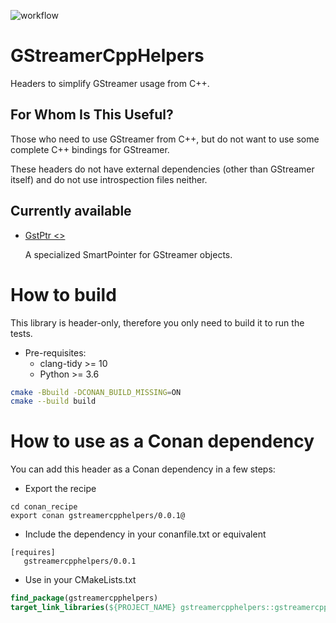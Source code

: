 ![workflow](https://github.com/nachogarglez/GStreamerCppHelpers/actions/workflows/ci.yml/badge.svg)

# GStreamerCppHelpers

Headers to simplify GStreamer usage from C++.

## For Whom Is This Useful?

Those who need to use GStreamer from C++, but do not want to use some complete C++ bindings for GStreamer.

These headers do not have external dependencies (other than GStreamer itself) and do not use introspection files neither.

## Currently available

* [GstPtr <>](GstPtr/README.md)

  A specialized SmartPointer for GStreamer objects.

# How to build

This library is header-only, therefore you only need to build it to run the tests.

* Pre-requisites:
  * clang-tidy  >= 10
  * Python >= 3.6

```bash
cmake -Bbuild -DCONAN_BUILD_MISSING=ON
cmake --build build
```

# How to use as a Conan dependency

You can add this header as a Conan dependency in a few steps:

* Export the recipe

```shell
cd conan_recipe
export conan gstreamercpphelpers/0.0.1@
```

* Include the dependency in your conanfile.txt or equivalent

```script
[requires]
   gstreamercpphelpers/0.0.1
```

* Use in your CMakeLists.txt

```CMake
find_package(gstreamercpphelpers)
target_link_libraries(${PROJECT_NAME} gstreamercpphelpers::gstreamercpphelpers)
```
